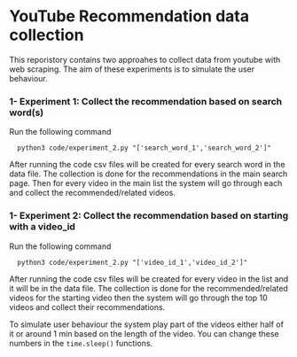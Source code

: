 # YouTube Recommendation data collection
This reporistory contains two approahes to collect data from youtube with web scraping. The aim of these experiments is to 
simulate the user behaviour.
### 1- Experiment 1: Collect the recommendation based on search word(s)
Run the following command
```
  python3 code/experiment_2.py "['search_word_1','search_word_2']"
```
After running the code csv files will be created for every search word in the data file. The collection is done for the recommendations in the main search page. Then for every video in the main list the system will go through each and collect
the recommended/related videos. 
### 1- Experiment 2: Collect the recommendation based on starting with a video_id
Run the following command
```
  python3 code/experiment_2.py "['video_id_1','video_id_2']"
```
After running the code csv files will be created for every video in the list and it will be in the data file. The collection is done
for the recommended/related videos for the starting video then the system will go through the top 10 videos and collect their recommendations.


To simulate user behaviour the system play part of the videos either half of it or around 1 min based on the length of the video. You can change
these numbers in the ```time.sleep()``` functions.